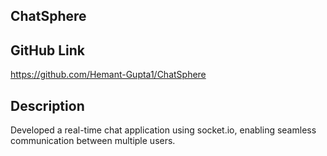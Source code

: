 ## ChatSphere

## GitHub Link
https://github.com/Hemant-Gupta1/ChatSphere

## Description
Developed a real-time chat application using socket.io, enabling seamless communication between multiple users.
